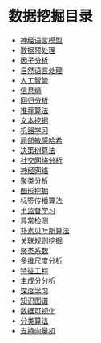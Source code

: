 
# 数据挖掘目录

+ [神经语言模型]()
+ [数据预处理]()
+ [因子分析]()
+ [自然语言处理]()
+ [人工智能]()
+ [信息熵]()
+ [回归分析]()
+ [推荐算法]()
+ [文本挖掘]()
+ [机器学习]()
+ [局部敏感哈希]()
+ [决策树算法]()
+ [社交网络分析]()
+ [神经网络]()
+ [聚类分析]()
+ [图形挖掘]()
+ [标签传播算法]()
+ [半监督学习]()
+ [异常检测]()
+ [朴素贝叶斯算法]()
+ [关联规则挖掘]()
+ [聚类系数]()
+ [多维尺度分析]()
+ [特征工程]()
+ [主成分分析]()
+ [深度学习]()
+ [知识图谱]()
+ [数据可视化]()
+ [分类算法]()
+ [支持向量机]()